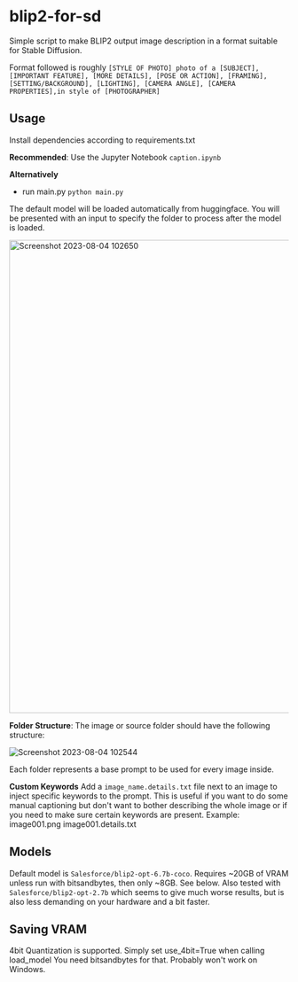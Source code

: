 # blip2-for-sd

Simple script to make BLIP2 output image description in a format suitable for Stable Diffusion.

Format followed is roughly
`[STYLE OF PHOTO] photo of a [SUBJECT], [IMPORTANT FEATURE], [MORE DETAILS], [POSE OR ACTION], [FRAMING], [SETTING/BACKGROUND], [LIGHTING], [CAMERA ANGLE], [CAMERA PROPERTIES],in style of [PHOTOGRAPHER]`

## Usage

Install dependencies according to requirements.txt

**Recommended**: Use the Jupyter Notebook `caption.ipynb` 

**Alternatively**

- run main.py
  `python main.py`

The default model will be loaded automatically from huggingface.
You will be presented with an input to specify the folder to process after the model is loaded.

<img width="854" alt="Screenshot 2023-08-04 102650" src="https://github.com/Talmendo/blip2-for-sd/assets/141401796/fa40cae5-90a4-4dd5-be1d-fc0e8312251a">

**Folder Structure**: The image or source folder should have the following structure:

![Screenshot 2023-08-04 102544](https://github.com/Talmendo/blip2-for-sd/assets/141401796/eea9c2b0-e96a-40e4-8a6d-32dd7aa3e802)

Each folder represents a base prompt to be used for every image inside.

**Custom Keywords**
Add a `image_name.details.txt` file next to an image to inject specific keywords to the prompt. This is useful if you want to do some manual captioning but don't want to bother describing the whole image or if you need to make sure certain keywords are present.
Example:
image001.png
image001.details.txt

## Models

Default model is  `Salesforce/blip2-opt-6.7b-coco`. Requires ~20GB of VRAM unless run with bitsandbytes, then  only ~8GB. See below.
Also tested with `Salesforce/blip2-opt-2.7b` which seems to give much worse results, but is also less demanding on your hardware and a bit faster.

## Saving VRAM

4bit Quantization is supported. Simply set use_4bit=True when calling load_model
You need bitsandbytes for that. Probably won't work on Windows.
